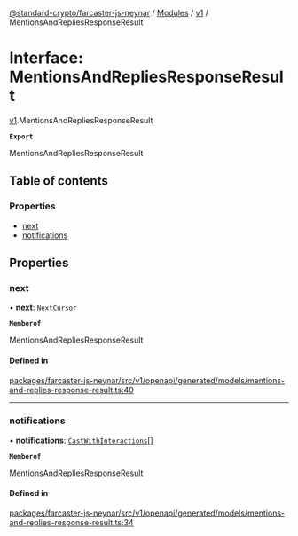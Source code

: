 [@standard-crypto/farcaster-js-neynar](../README.md) / [Modules](../modules.md) / [v1](../modules/v1.md) / MentionsAndRepliesResponseResult

# Interface: MentionsAndRepliesResponseResult

[v1](../modules/v1.md).MentionsAndRepliesResponseResult

**`Export`**

MentionsAndRepliesResponseResult

## Table of contents

### Properties

- [next](v1.MentionsAndRepliesResponseResult.md#next)
- [notifications](v1.MentionsAndRepliesResponseResult.md#notifications)

## Properties

### next

• **next**: [`NextCursor`](v1.NextCursor.md)

**`Memberof`**

MentionsAndRepliesResponseResult

#### Defined in

[packages/farcaster-js-neynar/src/v1/openapi/generated/models/mentions-and-replies-response-result.ts:40](https://github.com/standard-crypto/farcaster-js/blob/main/packages/farcaster-js-neynar/src/v1/openapi/generated/models/mentions-and-replies-response-result.ts#L40)

___

### notifications

• **notifications**: [`CastWithInteractions`](../modules/v1.md#castwithinteractions)[]

**`Memberof`**

MentionsAndRepliesResponseResult

#### Defined in

[packages/farcaster-js-neynar/src/v1/openapi/generated/models/mentions-and-replies-response-result.ts:34](https://github.com/standard-crypto/farcaster-js/blob/main/packages/farcaster-js-neynar/src/v1/openapi/generated/models/mentions-and-replies-response-result.ts#L34)
